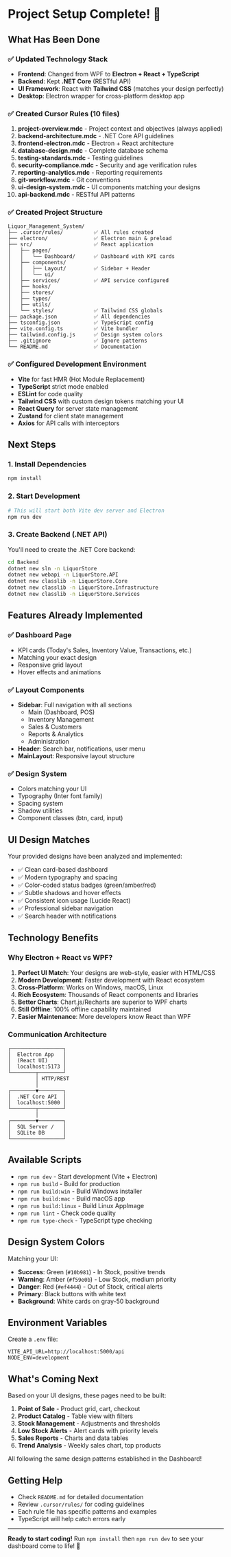 # Project Setup Complete! 🎉

## What Has Been Done

### ✅ Updated Technology Stack
- **Frontend**: Changed from WPF to **Electron + React + TypeScript**
- **Backend**: Kept **.NET Core** (RESTful API)
- **UI Framework**: React with **Tailwind CSS** (matches your design perfectly)
- **Desktop**: Electron wrapper for cross-platform desktop app

### ✅ Created Cursor Rules (10 files)
1. **project-overview.mdc** - Project context and objectives (always applied)
2. **backend-architecture.mdc** - .NET Core API guidelines
3. **frontend-electron.mdc** - Electron + React architecture
4. **database-design.mdc** - Complete database schema
5. **testing-standards.mdc** - Testing guidelines
6. **security-compliance.mdc** - Security and age verification rules
7. **reporting-analytics.mdc** - Reporting requirements
8. **git-workflow.mdc** - Git conventions
9. **ui-design-system.mdc** - UI components matching your designs
10. **api-backend.mdc** - RESTful API patterns

### ✅ Created Project Structure
```
Liquor_Management_System/
├── .cursor/rules/          ✅ All rules created
├── electron/               ✅ Electron main & preload
├── src/                    ✅ React application
│   ├── pages/
│   │   └── Dashboard/      ✅ Dashboard with KPI cards
│   ├── components/
│   │   ├── Layout/         ✅ Sidebar + Header
│   │   └── ui/
│   ├── services/           ✅ API service configured
│   ├── hooks/
│   ├── stores/
│   ├── types/
│   ├── utils/
│   └── styles/             ✅ Tailwind CSS globals
├── package.json            ✅ All dependencies
├── tsconfig.json           ✅ TypeScript config
├── vite.config.ts          ✅ Vite bundler
├── tailwind.config.js      ✅ Design system colors
├── .gitignore              ✅ Ignore patterns
└── README.md               ✅ Documentation
```

### ✅ Configured Development Environment
- **Vite** for fast HMR (Hot Module Replacement)
- **TypeScript** strict mode enabled
- **ESLint** for code quality
- **Tailwind CSS** with custom design tokens matching your UI
- **React Query** for server state management
- **Zustand** for client state management
- **Axios** for API calls with interceptors

## Next Steps

### 1. Install Dependencies
```bash
npm install
```

### 2. Start Development
```bash
# This will start both Vite dev server and Electron
npm run dev
```

### 3. Create Backend (.NET API)
You'll need to create the .NET Core backend:

```bash
cd Backend
dotnet new sln -n LiquorStore
dotnet new webapi -n LiquorStore.API
dotnet new classlib -n LiquorStore.Core
dotnet new classlib -n LiquorStore.Infrastructure
dotnet new classlib -n LiquorStore.Services
```

## Features Already Implemented

### ✅ Dashboard Page
- KPI cards (Today's Sales, Inventory Value, Transactions, etc.)
- Matching your exact design
- Responsive grid layout
- Hover effects and animations

### ✅ Layout Components
- **Sidebar**: Full navigation with all sections
  - Main (Dashboard, POS)
  - Inventory Management
  - Sales & Customers
  - Reports & Analytics
  - Administration
- **Header**: Search bar, notifications, user menu
- **MainLayout**: Responsive layout structure

### ✅ Design System
- Colors matching your UI
- Typography (Inter font family)
- Spacing system
- Shadow utilities
- Component classes (btn, card, input)

## UI Design Matches

Your provided designs have been analyzed and implemented:
- ✅ Clean card-based dashboard
- ✅ Modern typography and spacing
- ✅ Color-coded status badges (green/amber/red)
- ✅ Subtle shadows and hover effects
- ✅ Consistent icon usage (Lucide React)
- ✅ Professional sidebar navigation
- ✅ Search header with notifications

## Technology Benefits

### Why Electron + React vs WPF?
1. **Perfect UI Match**: Your designs are web-style, easier with HTML/CSS
2. **Modern Development**: Faster development with React ecosystem
3. **Cross-Platform**: Works on Windows, macOS, Linux
4. **Rich Ecosystem**: Thousands of React components and libraries
5. **Better Charts**: Chart.js/Recharts are superior to WPF charts
6. **Still Offline**: 100% offline capability maintained
7. **Easier Maintenance**: More developers know React than WPF

### Communication Architecture
```
┌─────────────────┐
│  Electron App   │
│  (React UI)     │
│  localhost:5173 │
└────────┬────────┘
         │ HTTP/REST
         │
┌────────▼────────┐
│  .NET Core API  │
│  localhost:5000 │
└────────┬────────┘
         │
┌────────▼────────┐
│  SQL Server /   │
│  SQLite DB      │
└─────────────────┘
```

## Available Scripts

- `npm run dev` - Start development (Vite + Electron)
- `npm run build` - Build for production
- `npm run build:win` - Build Windows installer
- `npm run build:mac` - Build macOS app
- `npm run build:linux` - Build Linux AppImage
- `npm run lint` - Check code quality
- `npm run type-check` - TypeScript type checking

## Design System Colors

Matching your UI:
- **Success**: Green (`#10b981`) - In Stock, positive trends
- **Warning**: Amber (`#f59e0b`) - Low Stock, medium priority
- **Danger**: Red (`#ef4444`) - Out of Stock, critical alerts
- **Primary**: Black buttons with white text
- **Background**: White cards on gray-50 background

## Environment Variables

Create a `.env` file:
```env
VITE_API_URL=http://localhost:5000/api
NODE_ENV=development
```

## What's Coming Next

Based on your UI designs, these pages need to be built:
1. **Point of Sale** - Product grid, cart, checkout
2. **Product Catalog** - Table view with filters
3. **Stock Management** - Adjustments and thresholds
4. **Low Stock Alerts** - Alert cards with priority levels
5. **Sales Reports** - Charts and data tables
6. **Trend Analysis** - Weekly sales chart, top products

All following the same design patterns established in the Dashboard!

## Getting Help

- Check `README.md` for detailed documentation
- Review `.cursor/rules/` for coding guidelines
- Each rule file has specific patterns and examples
- TypeScript will help catch errors early

---

**Ready to start coding!** Run `npm install` then `npm run dev` to see your dashboard come to life! 🚀
